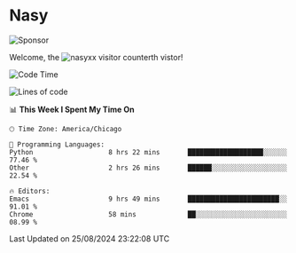# Nasy

<!--
<p align="center">
<img height="200" src="https://github-readme-stats.vercel.app/api?username=nasyxx&count_private=true&show_icons=true&theme=dracula&include_all_commits=true"/>
<img height="200" src="https://github-readme-stats.vercel.app/api/top-langs/?username=nasyxx&theme=dracula&hide=html,jupyter+notebook&count_private=true&show_icons=true"/>
</p>

  
----------------
-->

![Sponsor](https://img.shields.io/static/v1.svg?label=Sponsor&message=%E2%9D%A4&logo=GitHub&style=flat&color=pink)
 
Welcome, the ![nasyxx visitor counter](https://count.getloli.com/get/@nasyxx?theme=rule34)th vistor!
 
<!--START_SECTION:waka-->
![Code Time](http://img.shields.io/badge/Code%20Time-4%2C602%20hrs%2034%20mins-blue)

![Lines of code](https://img.shields.io/badge/From%20Hello%20World%20I%27ve%20Written-6.4%20million%20lines%20of%20code-blue)

📊 **This Week I Spent My Time On** 

```text
🕑︎ Time Zone: America/Chicago

💬 Programming Languages: 
Python                   8 hrs 22 mins       ███████████████████░░░░░░   77.46 % 
Other                    2 hrs 26 mins       ██████░░░░░░░░░░░░░░░░░░░   22.54 % 

🔥 Editors: 
Emacs                    9 hrs 49 mins       ███████████████████████░░   91.01 % 
Chrome                   58 mins             ██░░░░░░░░░░░░░░░░░░░░░░░   08.99 % 
```


 Last Updated on 25/08/2024 23:22:08 UTC
<!--END_SECTION:waka-->

<!-- ![visitors](https://visitor-badge.laobi.icu/badge?page_id=nasyxx.nasyxx) -->
